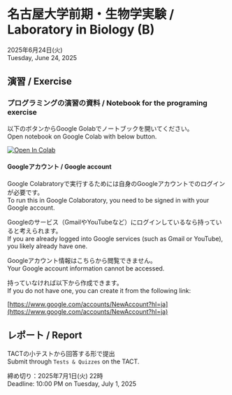 # 名古屋大学前期・生物学実験 / Laboratory in Biology (B)

2025年6月24日(火)  
Tuesday, June 24, 2025

## 演習 / Exercise

### プログラミングの演習の資料 / Notebook for the programing exercise

以下のボタンからGoogle Golabでノートブックを開いてください。  
Open notebook on Google Colab with below button.

[![Open In Colab](https://colab.research.google.com/assets/colab-badge.svg)](https://colab.research.google.com/github/iwanaminami/seibutsujikken2025/blob/main/moranprocess.ipynb)


#### Googleアカウント / Google account

Google Colabratoryで実行するためには自身のGoogleアカウントでのログインが必要です。  
To run this in Google Colaboratory, you need to be signed in with your Google account.

Googleのサービス（GmailやYouTubeなど）にログインしているなら持っていると考えられます。  
If you are already logged into Google services (such as Gmail or YouTube), you likely already have one.

Googleアカウント情報はこちらから閲覧できません。  
Your Google account information cannot be accessed.

持っていなければ以下から作成できます。  
If you do not have one, you can create it from the following link:

[https://www.google.com/accounts/NewAccount?hl=ja](https://www.google.com/accounts/NewAccount?hl=ja)

## レポート / Report

TACTの小テストから回答する形で提出  
Submit through `Tests & Quizzes` on the TACT.

締め切り：2025年7月1日(火) 22時  
Deadline: 10:00 PM on Tuesday, July 1, 2025
